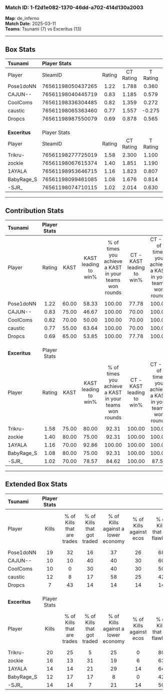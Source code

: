 ### Match ID: 1-f2d1e082-1370-46dd-a702-414d130a2003  
**Map**: de_inferno  
**Match Date**: 2025-03-11  
**Teams**: Tsunami (7) vs Exceritus (13)  

---  

## Box Stats  

| **Tsunami**   | Player Stats      |        |           |          |       |       |       |         |        |      |     |
| :- | :- | :-: | :-: | :-: | :-: | :-: | :-: | :-: | :-: | :-: | :-: |
| Player        | SteamID           | Rating | CT Rating | T Rating | KAST  |  ADR  | Kills | Assists | Deaths | K/D  | HS% |
| Pose1doNN     | 76561198050437265 |  1.22  |   1.788   |  0.360   | 60.00 | 82.1  |  19   |    1    |   14   | 1.36 | 15  |
| CAJUN--       | 76561198040445719 |  0.83  |   1.185   |  0.579   | 75.00 | 66.1  |  10   |    7    |   17   | 0.59 | 60  |
| CooIComs      | 76561198336304485 |  0.82  |   1.359   |  0.272   | 70.00 | 62.4  |  10   |    8    |   16   | 0.63 | 70  |
| caustic       | 76561198065363460 |  0.77  |   1.557   |  -0.275  | 55.00 | 54.0  |  12   |    3    |   15   | 0.80 | 58  |
| Dropcs        | 76561198987550079 |  0.69  |   0.878   |  0.565   | 65.00 | 61.8  |   7   |    6    |   14   | 0.50 | 71  |
|               |                   |        |           |          |       |       |       |         |        |      |     |
|               |                   |        |           |          |       |       |       |         |        |      |     |
|               |                   |        |           |          |       |       |       |         |        |      |     |
| **Exceritus** | Player Stats      |        |           |          |       |       |       |         |        |      |     |
| Player        | SteamID           | Rating | CT Rating | T Rating | KAST  |  ADR  | Kills | Assists | Deaths | K/D  | HS% |
| Trikru-       | 76561198277725019 |  1.58  |   2.300   |  1.100   | 75.00 | 92.2  |  20   |    5    |   8    | 2.50 | 40  |
| zockie        | 76561198067615374 |  1.40  |   1.851   |  1.190   | 80.00 | 106.9 |  16   |    8    |   12   | 1.33 | 37  |
| 1AYALA        | 76561198953646715 |  1.16  |   1.823   |  0.807   | 70.00 | 84.4  |  14   |   11    |   13   | 1.08 | 21  |
| BabyRage_S    | 76561198099461085 |  1.08  |   1.676   |  0.814   | 80.00 | 58.7  |  12   |    4    |   11   | 1.09 | 58  |
| -SJR_         | 76561198074710115 |  1.02  |   2.014   |  0.630   | 70.00 | 63.6  |  14   |    3    |   14   | 1.00 | 64  |
---  

## Contribution Stats  

| **Tsunami**   | Player Stats |       |                      |                                                        |                           |                                                             |                          |                                                            |
| :- | :-: | :-: | :-: | :-: | :-: | :-: | :-: | :-: |
| Player        |    Rating    | KAST  | KAST leading to win% | % of times you achieve a KAST in your teams won rounds | CT - KAST leading to win% | CT - % of times you achieve a KAST in your teams won rounds | T - KAST leading to win% | T - % of times you achieve a KAST in your teams won rounds |
| Pose1doNN     |     1.22     | 60.00 |        58.33         |                         100.00                         |           77.78           |                           100.00                            |           0.00           |                            0.00                            |
| CAJUN--       |     0.83     | 75.00 |        46.67         |                         100.00                         |           70.00           |                           100.00                            |           0.00           |                            0.00                            |
| CooIComs      |     0.82     | 70.00 |        50.00         |                         100.00                         |           70.00           |                           100.00                            |           0.00           |                            0.00                            |
| caustic       |     0.77     | 55.00 |        63.64         |                         100.00                         |           70.00           |                           100.00                            |           0.00           |                            0.00                            |
| Dropcs        |     0.69     | 65.00 |        53.85         |                         100.00                         |           77.78           |                           100.00                            |           0.00           |                            0.00                            |
|               |              |       |                      |                                                        |                           |                                                             |                          |                                                            |
|               |              |       |                      |                                                        |                           |                                                             |                          |                                                            |
|               |              |       |                      |                                                        |                           |                                                             |                          |                                                            |
| **Exceritus** | Player Stats |       |                      |                                                        |                           |                                                             |                          |                                                            |
| Player        |    Rating    | KAST  | KAST leading to win% | % of times you achieve a KAST in your teams won rounds | CT - KAST leading to win% | CT - % of times you achieve a KAST in your teams won rounds | T - KAST leading to win% | T - % of times you achieve a KAST in your teams won rounds |
| Trikru-       |     1.58     | 75.00 |        80.00         |                         92.31                          |          100.00           |                           100.00                            |          57.14           |                           80.00                            |
| zockie        |     1.40     | 80.00 |        75.00         |                         92.31                          |          100.00           |                           100.00                            |          50.00           |                           80.00                            |
| 1AYALA        |     1.16     | 70.00 |        92.86         |                         100.00                         |          100.00           |                           100.00                            |          83.33           |                           100.00                           |
| BabyRage_S    |     1.08     | 80.00 |        75.00         |                         92.31                          |          100.00           |                           100.00                            |          50.00           |                           80.00                            |
| -SJR_         |     1.02     | 70.00 |        78.57         |                         84.62                          |          100.00           |                            87.50                            |          57.14           |                           80.00                            |
---  

## Extended Box Stats  

| **Tsunami**   | Player Stats |                            |                            |                                    |                         |                              |                                 |        |                             |                                     |                          |                               |                            |
| :- | :-: | :-: | :-: | :-: | :-: | :-: | :-: | :-: | :-: | :-: | :-: | :-: | :-: |
| Player        |    Kills     | % of Kills that are trades | % of Kills that got traded | % of Kills against a lower economy | % of Kills against ecos | % of Kills that are flawless | % of Kills that are close duels | Deaths | % of Deaths that get traded | % of Deaths against a lower economy | % of Deaths against ecos | % of Deaths that are flawless | % of Deaths that are close |
| Pose1doNN     |      19      |             32             |             16             |                 37                 |           26            |              68              |                0                |   14   |              0              |                 14                  |            0             |              79               |             0              |
| CAJUN--       |      10      |             10             |             40             |                 40                 |           30            |              60              |                0                |   17   |             24              |                 12                  |            0             |              53               |             0              |
| CooIComs      |      10      |             0              |             30             |                 40                 |           30            |              50              |               20                |   16   |             25              |                 13                  |            0             |              50               |             0              |
| caustic       |      12      |             8              |             17             |                 58                 |           25            |              42              |                8                |   15   |             13              |                 13                  |            0             |              60               |             0              |
| Dropcs        |      7       |             43             |             14             |                 14                 |           14            |              14              |                0                |   14   |             14              |                 14                  |            0             |              71               |             0              |
|               |              |                            |                            |                                    |                         |                              |                                 |        |                             |                                     |                          |                               |                            |
|               |              |                            |                            |                                    |                         |                              |                                 |        |                             |                                     |                          |                               |                            |
|               |              |                            |                            |                                    |                         |                              |                                 |        |                             |                                     |                          |                               |                            |
| **Exceritus** | Player Stats |                            |                            |                                    |                         |                              |                                 |        |                             |                                     |                          |                               |                            |
| Player        |    Kills     | % of Kills that are trades | % of Kills that got traded | % of Kills against a lower economy | % of Kills against ecos | % of Kills that are flawless | % of Kills that are close duels | Deaths | % of Deaths that get traded | % of Deaths against a lower economy | % of Deaths against ecos | % of Deaths that are flawless | % of Deaths that are close |
| Trikru-       |      20      |             25             |             5              |                 25                 |            0            |              80              |                0                |   8    |              0              |                 13                  |            0             |              88               |             0              |
| zockie        |      16      |             13             |             31             |                 19                 |            6            |              63              |                0                |   12   |             17              |                 25                  |            8             |              42               |             17             |
| 1AYALA        |      14      |             14             |             21             |                 29                 |           14            |              64              |                0                |   13   |             15              |                 15                  |            0             |              23               |             8              |
| BabyRage_S    |      12      |             17             |             17             |                 8                  |            0            |              42              |                0                |   11   |             27              |                  9                  |            0             |              73               |             0              |
| -SJR_         |      14      |             14             |             7              |                 21                 |           14            |              50              |                0                |   14   |             43              |                 14                  |            0             |              50               |             0              |
